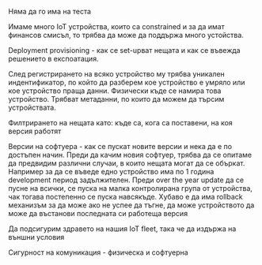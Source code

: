 Няма да го има на теста

Имаме много IoT устройства, които са constrained и за да имат финансов смисъл, то трябва да може да поддържа много 
устойства. 

Deployment provisioning - как се set-upват нещата и как се въвежда решението в експоатация.

След регистрирането на всяко устройство му трябва уникален индентификатор, по който да разберем кое устройство е умряло или кое устройство праща данни. Физически къде се намира това устройство. Трябват метаданни, по които да можем да търсим устройствата.

Филтрирането на нещата като: къде са, кога са поставени, на коя версия работят

Версии на софтуера - как се пускат новите версии и нека да е по достъпен начин. Преди да качим новия софтуер, трябва да се опитаме да предвидим различни случаи, в които нещата могат да се объркат. Например за да се въведе едно устройство има по 1 година development период задължителен. Преди over the year update да се пусне на всички, се пуска на малка контролирана група от устройства, чак тогава постепенно се пуска навсякъде. Хубаво е да има rollback механизъм за да може ако не успее да тъгне, да може устройството да може да въстанови последната си работеща версия

Да подсигурим здравето на нашия IoT fleet, така че да издържа на външни условия

Сигурност на комуникация - физическа и софтуерна